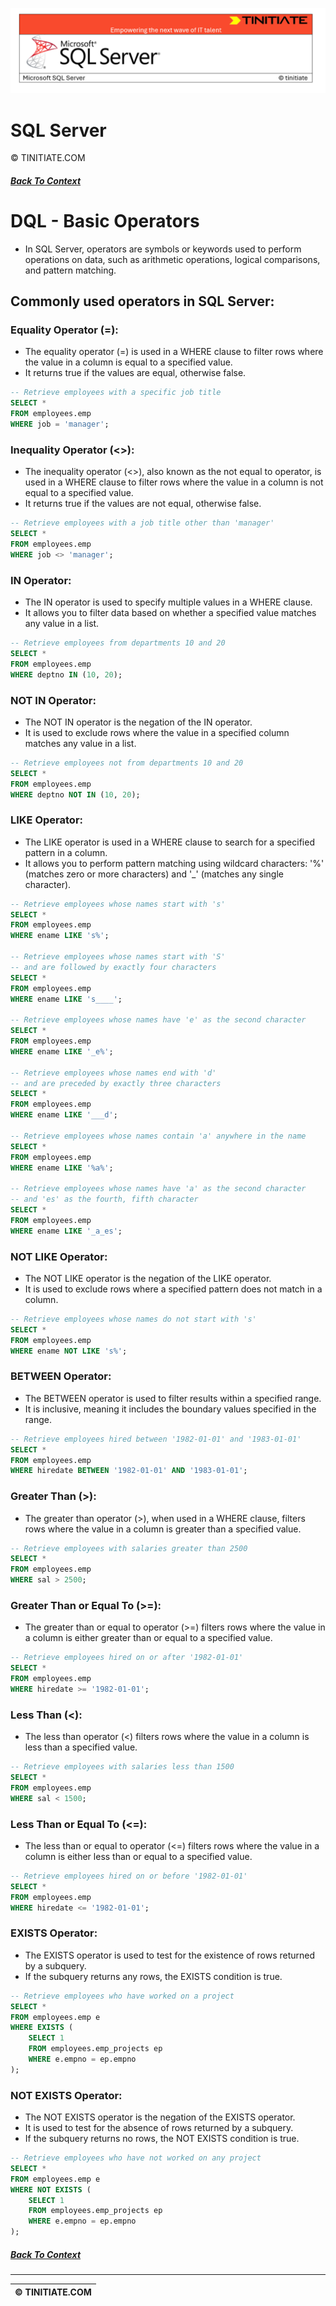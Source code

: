 ![SQL Server Tinitiate Image](sqlservericon.png)

# SQL Server
&copy; TINITIATE.COM

##### [Back To Context](./README.md)

# DQL - Basic Operators
* In SQL Server, operators are symbols or keywords used to perform operations on data, such as arithmetic operations, logical comparisons, and pattern matching.

## Commonly used operators in SQL Server:
### Equality Operator (=):
* The equality operator (=) is used in a WHERE clause to filter rows where the value in a column is equal to a specified value.
* It returns true if the values are equal, otherwise false.
```sql
-- Retrieve employees with a specific job title
SELECT *
FROM employees.emp
WHERE job = 'manager';
```
### Inequality Operator (<>):
* The inequality operator (<>), also known as the not equal to operator, is used in a WHERE clause to filter rows where the value in a column is not equal to a specified value.
* It returns true if the values are not equal, otherwise false.
```sql
-- Retrieve employees with a job title other than 'manager'
SELECT *
FROM employees.emp
WHERE job <> 'manager';
```
### IN Operator:
* The IN operator is used to specify multiple values in a WHERE clause.
* It allows you to filter data based on whether a specified value matches any value in a list.
```sql
-- Retrieve employees from departments 10 and 20
SELECT *
FROM employees.emp
WHERE deptno IN (10, 20);
```
### NOT IN Operator:
* The NOT IN operator is the negation of the IN operator.
* It is used to exclude rows where the value in a specified column matches any value in a list.
```sql
-- Retrieve employees not from departments 10 and 20
SELECT *
FROM employees.emp
WHERE deptno NOT IN (10, 20);
```
### LIKE Operator:
* The LIKE operator is used in a WHERE clause to search for a specified pattern in a column.
* It allows you to perform pattern matching using wildcard characters: '%' (matches zero or more characters) and '_' (matches any single character).
```sql
-- Retrieve employees whose names start with 's'
SELECT *
FROM employees.emp
WHERE ename LIKE 's%';

-- Retrieve employees whose names start with 'S'
-- and are followed by exactly four characters
SELECT *
FROM employees.emp
WHERE ename LIKE 's____';

-- Retrieve employees whose names have 'e' as the second character
SELECT *
FROM employees.emp
WHERE ename LIKE '_e%';

-- Retrieve employees whose names end with 'd'
-- and are preceded by exactly three characters
SELECT *
FROM employees.emp
WHERE ename LIKE '___d';

-- Retrieve employees whose names contain 'a' anywhere in the name
SELECT *
FROM employees.emp
WHERE ename LIKE '%a%';

-- Retrieve employees whose names have 'a' as the second character
-- and 'es' as the fourth, fifth character
SELECT *
FROM employees.emp
WHERE ename LIKE '_a_es';
```
### NOT LIKE Operator:
* The NOT LIKE operator is the negation of the LIKE operator.
* It is used to exclude rows where a specified pattern does not match in a column.
```sql
-- Retrieve employees whose names do not start with 's'
SELECT *
FROM employees.emp
WHERE ename NOT LIKE 's%';
```
### BETWEEN Operator:
* The BETWEEN operator is used to filter results within a specified range.
* It is inclusive, meaning it includes the boundary values specified in the range.
```sql
-- Retrieve employees hired between '1982-01-01' and '1983-01-01'
SELECT *
FROM employees.emp
WHERE hiredate BETWEEN '1982-01-01' AND '1983-01-01';
```
### Greater Than (>):
* The greater than operator (>), when used in a WHERE clause, filters rows where the value in a column is greater than a specified value.
```sql
-- Retrieve employees with salaries greater than 2500
SELECT *
FROM employees.emp
WHERE sal > 2500;
```
### Greater Than or Equal To (>=):
* The greater than or equal to operator (>=) filters rows where the value in a column is either greater than or equal to a specified value.
```sql
-- Retrieve employees hired on or after '1982-01-01'
SELECT *
FROM employees.emp
WHERE hiredate >= '1982-01-01';
```
### Less Than (<):
* The less than operator (<) filters rows where the value in a column is less than a specified value.
```sql
-- Retrieve employees with salaries less than 1500
SELECT *
FROM employees.emp
WHERE sal < 1500;
```
### Less Than or Equal To (<=):
* The less than or equal to operator (<=) filters rows where the value in a column is either less than or equal to a specified value.
```sql
-- Retrieve employees hired on or before '1982-01-01'
SELECT *
FROM employees.emp
WHERE hiredate <= '1982-01-01';
```
### EXISTS Operator:
* The EXISTS operator is used to test for the existence of rows returned by a subquery.
* If the subquery returns any rows, the EXISTS condition is true.
```sql
-- Retrieve employees who have worked on a project
SELECT *
FROM employees.emp e
WHERE EXISTS (
    SELECT 1
    FROM employees.emp_projects ep
    WHERE e.empno = ep.empno
);
```
### NOT EXISTS Operator:
* The NOT EXISTS operator is the negation of the EXISTS operator.
* It is used to test for the absence of rows returned by a subquery.
* If the subquery returns no rows, the NOT EXISTS condition is true.
```sql
-- Retrieve employees who have not worked on any project
SELECT *
FROM employees.emp e
WHERE NOT EXISTS (
    SELECT 1
    FROM employees.emp_projects ep
    WHERE e.empno = ep.empno
);
```

##### [Back To Context](./README.md)
***
| &copy; TINITIATE.COM |
|----------------------|
